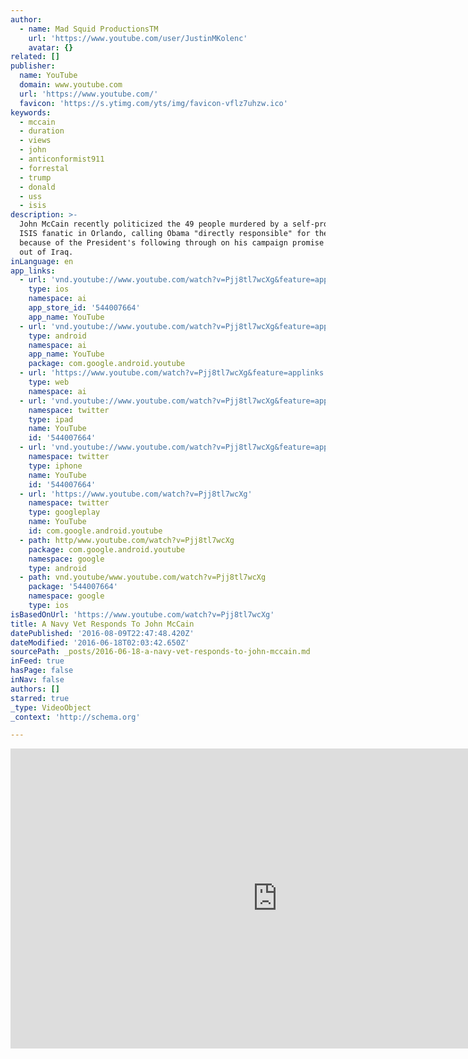 ```yaml
---
author:
  - name: Mad Squid ProductionsTM
    url: 'https://www.youtube.com/user/JustinMKolenc'
    avatar: {}
related: []
publisher:
  name: YouTube
  domain: www.youtube.com
  url: 'https://www.youtube.com/'
  favicon: 'https://s.ytimg.com/yts/img/favicon-vflz7uhzw.ico'
keywords:
  - mccain
  - duration
  - views
  - john
  - anticonformist911
  - forrestal
  - trump
  - donald
  - uss
  - isis
description: >-
  John McCain recently politicized the 49 people murdered by a self-proclaimed
  ISIS fanatic in Orlando, calling Obama "directly responsible" for the shooting
  because of the President's following through on his campaign promise to pull
  out of Iraq.
inLanguage: en
app_links:
  - url: 'vnd.youtube://www.youtube.com/watch?v=Pjj8tl7wcXg&feature=applinks'
    type: ios
    namespace: ai
    app_store_id: '544007664'
    app_name: YouTube
  - url: 'vnd.youtube://www.youtube.com/watch?v=Pjj8tl7wcXg&feature=applinks'
    type: android
    namespace: ai
    app_name: YouTube
    package: com.google.android.youtube
  - url: 'https://www.youtube.com/watch?v=Pjj8tl7wcXg&feature=applinks'
    type: web
    namespace: ai
  - url: 'vnd.youtube://www.youtube.com/watch?v=Pjj8tl7wcXg&feature=applinks'
    namespace: twitter
    type: ipad
    name: YouTube
    id: '544007664'
  - url: 'vnd.youtube://www.youtube.com/watch?v=Pjj8tl7wcXg&feature=applinks'
    namespace: twitter
    type: iphone
    name: YouTube
    id: '544007664'
  - url: 'https://www.youtube.com/watch?v=Pjj8tl7wcXg'
    namespace: twitter
    type: googleplay
    name: YouTube
    id: com.google.android.youtube
  - path: http/www.youtube.com/watch?v=Pjj8tl7wcXg
    package: com.google.android.youtube
    namespace: google
    type: android
  - path: vnd.youtube/www.youtube.com/watch?v=Pjj8tl7wcXg
    package: '544007664'
    namespace: google
    type: ios
isBasedOnUrl: 'https://www.youtube.com/watch?v=Pjj8tl7wcXg'
title: A Navy Vet Responds To John McCain
datePublished: '2016-08-09T22:47:48.420Z'
dateModified: '2016-06-18T02:03:42.650Z'
sourcePath: _posts/2016-06-18-a-navy-vet-responds-to-john-mccain.md
inFeed: true
hasPage: false
inNav: false
authors: []
starred: true
_type: VideoObject
_context: 'http://schema.org'

---
```

<iframe src="https://cdn.embedly.com/widgets/media.html?src=https%3A%2F%2Fwww.youtube.com%2Fembed%2FPjj8tl7wcXg%3Ffeature%3Doembed&amp;url=http%3A%2F%2Fwww.youtube.com%2Fwatch%3Fv%3DPjj8tl7wcXg&amp;image=https%3A%2F%2Fi.ytimg.com%2Fvi%2FPjj8tl7wcXg%2Fhqdefault.jpg&amp;key=b7d04c9b404c499eba89ee7072e1c4f7&amp;type=text%2Fhtml&amp;schema=youtube" width="854" height="480" scrolling="no" frameborder="0" allowfullscreen="" style=""></iframe>